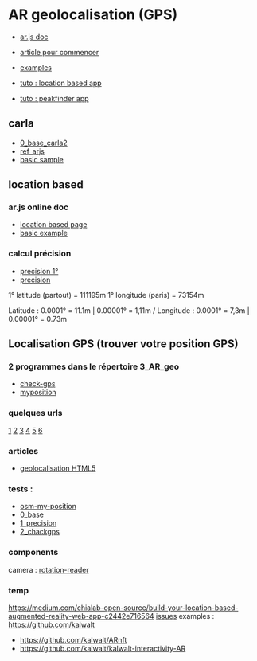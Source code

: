 # AR geolocalisation (GPS)
* [ar.js doc](https://ar-js-org.github.io/AR.js-Docs/)

* [article pour commencer](https://medium.com/chialab-open-source/build-your-location-based-augmented-reality-web-app-c2442e716564)
* [examples](https://github.com/AR-js-org/AR.js/tree/master/aframe/examples/location-based)

* [tuto : location based app](https://medium.com/chialab-open-source/build-your-location-based-augmented-reality-web-app-c2442e716564)
* [tuto : peakfinder app](https://medium.com/chialab-open-source/build-your-location-based-augmented-reality-web-app-c2442e716564)

## carla
* [0_base_carla2](./geo_0_base_carla.html)
* [ref_arjs](./ref_arjs.html)
* [basic sample](./basid_sample.html)

## location based
### ar.js online doc
* [location based page](https://ar-js-org.github.io/AR.js-Docs/location-based-aframe/)
* [basic example](https://ar-js-org.github.io/AR.js-Docs/location-based-aframe/)
### calcul précision
* [precision 1°](https://fr.wikipedia.org/wiki/Coordonn%C3%A9es_g%C3%A9ographiques)
* [precision](https://www.lexilogos.com/calcul_distances.htm)
  
1° latitude (partout) = 111195m  1° longitude (paris) = 73154m

Latitude : 0.0001° = 11.1m | 0.00001° = 1,11m / Longitude : 0.0001° = 7,3m | 0.00001° = 0.73m


## Localisation GPS (trouver votre position GPS)
### 2 programmes dans le répertoire 3_AR_geo
* [check-gps](./check-gps.html)
* [myposition](./myposition.html)

### quelques urls
[1](https://www.coordonnees-gps.fr/ma-position)
[2](https://www.latlong.net/)
[3](https://esri.github.io/html5-geolocation-tool-js/)
[4](https://www.torop.net/coordonnees-gps.php)
[5](https://www.mapsdirections.info/fr/coordonnees-sur-google-map.html)
[6](https://jsfiddle.net/fbqa8fuh/7/)

### articles
- [geolocalisation HTML5](https://www.alsacreations.com/tuto/lire/926-geolocalisation-geolocation-html5.html)

### tests : 
- [osm-my-position](./osm-my-position/index.html)
- [0_base](./geo_0_base.html)
- [1_precision](./geo_1_precision.html)
- [2_chackgps](./geo_2_checkgps.html)


### components
camera : [rotation-reader](https://aframe.io/docs/0.9.0/components/camera.html#reading-position-or-rotation-of-the-camera)

### temp
https://medium.com/chialab-open-source/build-your-location-based-augmented-reality-web-app-c2442e716564
[issues](https://github.com/jeromeetienne/AR.js/issues)
examples : https://github.com/kalwalt
- https://github.com/kalwalt/ARnft
- https://github.com/kalwalt/kalwalt-interactivity-AR
